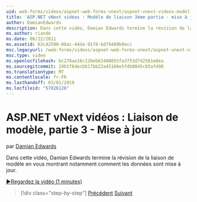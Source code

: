 ```yaml
---
uid: web-forms/videos/aspnet-web-forms-vnext/aspnet-vnext-videos-model-binding-part-3-updating
title: 'ASP.NET vNext vidéos : Modèle de liaison 3ème partie - mise à jour | Microsoft Docs'
author: DamianEdwards
description: Dans cette vidéo, Damian Edwards termine la révision de la liaison de modèle en vous montrant notamment comment les données sont mise à jour.
ms.author: riande
ms.date: 08/22/2011
ms.assetid: 63c42590-08ac-44da-91f8-bd79489b9ecc
msc.legacyurl: /web-forms/videos/aspnet-web-forms-vnext/aspnet-vnext-videos-model-binding-part-3-updating
msc.type: video
ms.openlocfilehash: bc278ae16c120eb62498055fa3753d7d2561e0ea
ms.sourcegitcommit: 24b1f6decbb17bb22a45166e5fdb0845c65af498
ms.translationtype: MT
ms.contentlocale: fr-FR
ms.lasthandoff: 03/01/2019
ms.locfileid: "57026126"
---
```

<a name="aspnet-vnext-videos-model-binding-part-3---updating"></a>ASP.NET vNext vidéos : Liaison de modèle, partie 3 - Mise à jour
====================
par [Damian Edwards](https://github.com/DamianEdwards)

Dans cette vidéo, Damian Edwards termine la révision de la liaison de modèle en vous montrant notamment comment les données sont mise à jour.

[&#9654;Regardez la vidéo (1 minutes)](https://channel9.msdn.com/Blogs/ASP-NET-Site-Videos/aspnet-vnext-videos-model-binding-part-3-updating)

> [!div class="step-by-step"]
> [Précédent](aspnet-vnext-videos-model-binding-part-2-filtering.md)
> [Suivant](aspnet-45-web-forms-model-binding.md)
